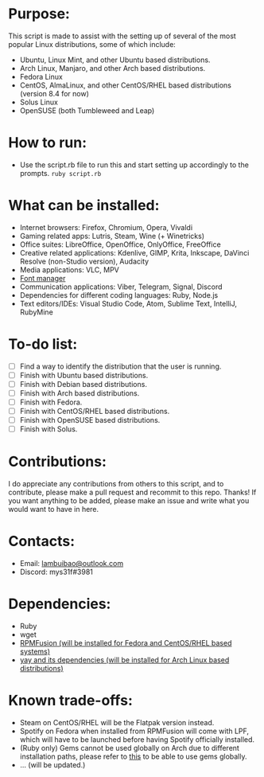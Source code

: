# Purpose:
This script is made to assist with the setting up of several of the most popular Linux distributions, some of which include:
- Ubuntu, Linux Mint, and other Ubuntu based distributions.
- Arch Linux, Manjaro, and other Arch based distributions.
- Fedora Linux
- CentOS, AlmaLinux, and other CentOS/RHEL based distributions (version 8.4 for now)
- Solus Linux
- OpenSUSE (both Tumbleweed and Leap)

# How to run:
- Use the script.rb file to run this and start setting up accordingly to the prompts.
`ruby script.rb`

# What can be installed:
- Internet browsers: Firefox, Chromium, Opera, Vivaldi
- Gaming related apps: Lutris, Steam, Wine (+ Winetricks)
- Office suites: LibreOffice, OpenOffice, OnlyOffice, FreeOffice
- Creative related applications: Kdenlive, GIMP, Krita, Inkscape, DaVinci Resolve (non-Studio version), Audacity
- Media applications: VLC, MPV
- <a href="https://github.com/FontManager/font-manager">Font manager</a>
- Communication applications: Viber, Telegram, Signal, Discord
- Dependencies for different coding languages: Ruby, Node.js
- Text editors/IDEs: Visual Studio Code, Atom, Sublime Text, IntelliJ, RubyMine

# To-do list:
- [ ] Find a way to identify the distribution that the user is running.
- [ ] Finish with Ubuntu based distributions.
- [ ] Finish with Debian based distributions.
- [ ] Finish with Arch based distributions.
- [ ] Finish with Fedora.
- [ ] Finish with CentOS/RHEL based distributions.
- [ ] Finish with OpenSUSE based distributions.
- [ ] Finish with Solus.

# Contributions:
I do appreciate any contributions from others to this script, and to contribute, please make a pull request and recommit to this repo. Thanks!
If you want anything to be added, please make an issue and write what you would want to have in here.

# Contacts:
- Email: lambuibao@outlook.com
- Discord: mys31f#3981

# Dependencies:
- Ruby
- wget
- <a href="https://rpmfusion.org/">RPMFusion (will be installed for Fedora and CentOS/RHEL based systems)</a>
- <a href="https://github.com/Jguer/yay">yay and its dependencies (will be installed for Arch Linux based distributions)</a>

# Known trade-offs:
- Steam on CentOS/RHEL will be the Flatpak version instead.
- Spotify on Fedora when installed from RPMFusion will come with LPF, which will have to be launched before having Spotify officially installed.
- (Ruby only) Gems cannot be used globally on Arch due to different installation paths, please refer to <a href="https://wiki.archlinux.org/title/ruby#RubyGems"> this</a> to be able to use gems globally.
- ... (will be updated.)